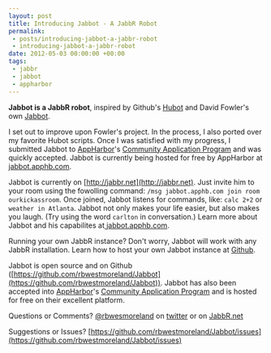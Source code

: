 ```yaml
---
layout: post
title: Introducing Jabbot - A JabbR Robot
permalink:
 - posts/introducing-jabbot-a-jabbr-robot
 - introducing-jabbot-a-jabbr-robot
date: 2012-05-03 00:00:00 +00:00
tags:
 - jabbr
 - jabbot
 - appharbor
---
```

**Jabbot is a JabbR robot**, inspired by Github's [Hubot](http://hubot.github.com) and David Fowler's own [Jabbot](https://github.com/davidfowl/Jabbot).

I set out to improve upon Fowler's project. In the process, I also ported over my favorite Hubot scripts. Once I was satisfied with my progress, I submitted Jabbot to [AppHarbor](https://appharbor.com)'s [Community Application Program](http://blog.appharbor.com/2012/02/22/appharbor-community-application-program) and was quickly accepted. Jabbot is currently being hosted for free by AppHarbor at [jabbot.apphb.com](http://jabbot.apphb.com).

Jabbot is currently on [http://jabbr.net](http://jabbr.net). Just invite him to your room using the fowolling command: `/msg jabbot.apphb.com join room ourkickassroom`. Once joined, Jabbot listens for commands, like: `calc 2+2` or `weather in Atlanta`. Jabbot not only makes your life easier, but also makes you laugh. (Try using the word `carlton` in conversation.) Learn more about Jabbot and his capabilites at[ jabbot.apphb.com](http://jabbot.apphb.com).

Running your own JabbR instance? Don't worry, Jabbot will work with any JabbR installation. Learn how to host your own Jabbot instance at [Github](https://github.com/rbwestmoreland/Jabbot).

Jabbot is open source and on Github ([https://github.com/rbwestmoreland/Jabbot](https://github.com/rbwestmoreland/Jabbot)). Jabbot has also been accepted into [AppHarbor](https://appharbor.com)'s [Community Application Program](http://blog.appharbor.com/2012/02/22/appharbor-community-application-program) and is hosted for free on their excellent platform.



Questions or Comments? [@rbwesmoreland](https://twitter.com/#!/rbwestmoreland) on [twitter](https://twitter.com) or on [JabbR.net](http://jabbr.net)

Suggestions or Issues? [https://github.com/rbwestmoreland/Jabbot/issues](https://github.com/rbwestmoreland/Jabbot/issues)